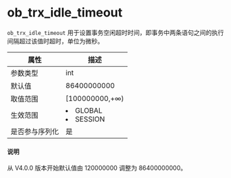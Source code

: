 # ob_trx_idle_timeout

`ob_trx_idle_timeout` 用于设置事务空闲超时时间，即事务中两条语句之间的执行间隔超过该值时超时，单位为微秒。

| **属性**  |                                                   **描述**                                                   |
|---------|------------------------------------------------------------------------------------------------------------|
| 参数类型    | int                     |
| 默认值     | 86400000000               |
| 取值范围    | \[100000000,+∞)         |
| 生效范围    | <li> GLOBAL   <li> SESSION    |
| 是否参与序列化 | 是                       |

<main id="notice" type='explain'>
  <h4>说明</h4>
  <p>从 V4.0.0 版本开始默认值由 120000000 调整为 86400000000。</p>
</main>

